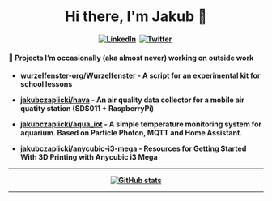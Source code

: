 <p>
  <h1 align="center"><b>Hi there, I'm Jakub 👋 </h1>
</p>

<p align="center">
<a href="https://www.linkedin.com/in/jakubczaplicki"><img src="https://img.shields.io/badge/linkedin-%230077B5.svg?&style=for-the-badge&logo=linkedin&logoColor=white" alt="LinkedIn" /></a>&nbsp;
<a href="https://twitter.com/jakubczaplicki"><img src="https://img.shields.io/badge/Twitter-1DA1F2?style=for-the-badge&logo=twitter&logoColor=white" alt="Twitter" /></a>&nbsp;
</p>

#### 🌱 Projects I’m occasionally (aka almost never) working on outside work

- [wurzelfenster-org/Wurzelfenster](https://github.com/wurzelfenster-org/Wurzelfenster) - A script for an experimental kit for school lessons

- [jakubczaplicki/hava](https://github.com/jakubczaplicki/hava/) - An air quality data collector for a mobile air quatity station (SDS011 + RaspberryPi)
- [jakubczaplicki/aqua_iot](https://github.com/jakubczaplicki/aqua_iot) - A simple temperature monitoring system for aquarium. Based on Particle Photon, MQTT and Home Assistant.

- [jakubczaplicki/anycubic-i3-mega](https://github.com/jakubczaplicki/anycubic-i3-mega) - Resources for Getting Started With 3D Printing with Anycubic i3 Mega


<!--
[![Readme Card](https://github-readme-stats.vercel.app/api/pin/?username=wurzelfenster-org&repo=Wurzelfenster)](https://github.com/wurzelfenster-org/Wurzelfenster)
[![Readme Card](https://github-readme-stats.vercel.app/api/pin/?username=jakubczaplicki&repo=hava)](https://github.com/jakubczaplicki/hava/)

-->


<!--
**jakubczaplicki/jakubczaplicki** is a ✨ _special_ ✨ repository because its `README.md` (this file) appears on your GitHub profile.

Here are some ideas to get you started:

- 🔭 I’m currently working on ...
- 🌱 I’m currently learning ...
- 👯 I’m looking to collaborate on ...
- 🤔 I’m looking for help with ...
- 💬 Ask me about ...
- 📫 How to reach me: ...
- 😄 Pronouns: ...
- ⚡ Fun fact: ...
-->
----
<div align="center">

  [![GitHub stats](https://github-readme-stats.vercel.app/api?username=jakubczaplicki&count_private=true&theme=radical)](https://github.com/jakubczaplicki)
</div>

----
